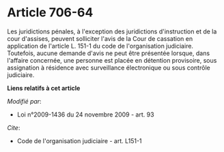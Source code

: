 # Article 706-64

Les juridictions pénales, à l'exception des juridictions d'instruction et de la cour d'assises, peuvent solliciter l'avis de
la Cour de cassation en application de l'article L. 151-1 du code de l'organisation judiciaire. Toutefois, aucune demande
d'avis ne peut être présentée lorsque, dans l'affaire concernée, une personne est placée en détention provisoire, sous
assignation à résidence avec surveillance électronique ou sous contrôle judiciaire.

**Liens relatifs à cet article**

_Modifié par_:

  - Loi n°2009-1436 du 24 novembre 2009 - art. 93

_Cite_:

  - Code de l'organisation judiciaire - art. L151-1
